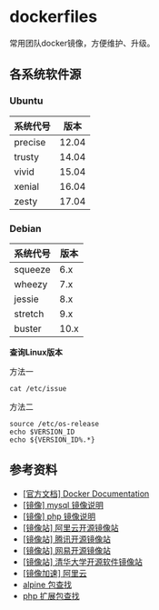 # dockerfiles

常用团队docker镜像，方便维护、升级。


## 各系统软件源

### Ubuntu

| 系统代号 | 版本  |
| -------- | ----- |
| precise  | 12.04 |
| trusty   | 14.04 |
| vivid    | 15.04 |
| xenial   | 16.04 |
| zesty    | 17.04 |

### Debian

| 系统代号 | 版本 |
| -------- | ---- |
| squeeze  | 6.x  |
| wheezy   | 7.x  |
| jessie   | 8.x  |
| stretch  | 9.x  |
| buster   | 10.x |

**查询Linux版本**

方法一

    cat /etc/issue

方法二

    source /etc/os-release
    echo $VERSION_ID
    echo ${VERSION_ID%.*}


##  参考资料
- [[官方文档] Docker Documentation](https://docs.docker.com/)
- [[镜像] mysql 镜像说明](https://hub.docker.com/_/mysql/)
- [[镜像] php 镜像说明](https://hub.docker.com/_/php/)
- [[镜像站] 阿里云开源镜像站](https://opsx.alibaba.com/mirror)
- [[镜像站] 腾讯开源镜像站](https://mirrors.cloud.tencent.com/index.html)
- [[镜像站] 网易开源镜像站](http://mirrors.163.com/)
- [[镜像站] 清华大学开源软件镜像站](https://mirrors.tuna.tsinghua.edu.cn/help/debian/)
- [[镜像加速] 阿里云](https://cr.console.aliyun.com/)
- [alpine 包查找](https://pkgs.alpinelinux.org/packages)
- [php 扩展包查找](https://pecl.php.net/)